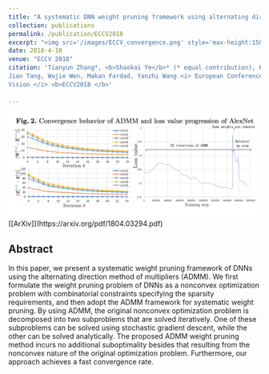 ```yaml
---
title: "A systematic DNN weight pruning framework using alternating direction method of multipliers"
collection: publications
permalink: /publication/ECCV2018
excerpt: "<img src='/images/ECCV_convergence.png' style='max-height:150px;'>"
date: 2018-4-10
venue: "ECCV 2018"
citation: 'Tianyun Zhang*, <b>Shaokai Ye</b>* (* equal contribution), Kaiqi Zhang, 
Jian Tang, Wujie Wen, Makan Fardad, Yanzhi Wang <i> European Conference on Computer 
Vision </i> <b>ECCV2018 </b>'

---
```


<img src='/images/ECCV_convergence.png' style='max-height:300px;'>
[[ArXiv]](https://arxiv.org/pdf/1804.03294.pdf)

## Abstract
In this paper, we present a  systematic weight pruning framework of DNNs using the alternating direction method of multipliers (ADMM). We first formulate the weight pruning problem of DNNs as a nonconvex optimization problem with combinatorial constraints specifying the sparsity requirements, and then adopt the ADMM framework for systematic weight pruning. By using ADMM, the original nonconvex optimization problem is decomposed into two subproblems that are solved iteratively. One of these subproblems can be solved using stochastic gradient descent, while the other can be solved analytically. The proposed ADMM weight pruning method incurs no additional suboptimality besides that resulting from the nonconvex nature of the original optimization problem. Furthermore, our approach achieves a fast convergence rate.